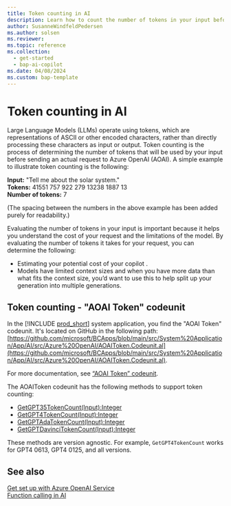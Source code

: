 ```yaml
---
title: Token counting in AI
description: Learn how to count the number of tokens in your input before sending a request to Azure OpenAI
author: SusanneWindfeldPedersen
ms.author: solsen
ms.reviewer: 
ms.topic: reference
ms.collection:
  - get-started
  - bap-ai-copilot
ms.date: 04/08/2024
ms.custom: bap-template 
---
```


# Token counting in AI

Large Language Models (LLMs) operate using tokens, which are representations of ASCII or other encoded characters, rather than directly processing these characters as input or output. Token counting is the process of determining the number of tokens that will be used by your input before sending an actual request to Azure OpenAI (AOAI). A simple example to illustrate token counting is the following:

**Input:** "Tell me about the solar system."  
**Tokens:** 41551 757 922 279 13238 1887 13  
**Number of tokens:** 7

(The spacing between the numbers in the above example has been added purely for readability.)

Evaluating the number of tokens in your input is important because it helps you understand the cost of your request and the limitations of the model. By evaluating the number of tokens it takes for your request, you can determine the following:

- Estimating your potential cost of your copilot <Link to AOAI pricing page>. 
- Models have limited context sizes and when you have more data than what fits the context size, you’d want to use this to help split up your generation into multiple generations.

## Token counting - "AOAI Token" codeunit

In the [!INCLUDE [prod_short](includes/prod_short.md)] system application, you find the "AOAI Token" codeunit. It's located on GitHub in the following path: [https://github.com/microsoft/BCApps/blob/main/src/System%20Application/App/AI/src/Azure%20OpenAI/AOAIToken.Codeunit.al](https://github.com/microsoft/BCApps/blob/main/src/System%20Application/App/AI/src/Azure%20OpenAI/AOAIToken.Codeunit.al). 

For more documentation, see [“AOAI Token” codeunit](/dynamics365/business-central/application/system-application/codeunit/system.ai.aoai-token).

The AOAIToken codeunit has the following methods to support token counting:

- [GetGPT35TokenCount(Input):Integer](/dynamics365/business-central/application/system-application/codeunit/system.ai.aoai-token#getgpt35tokencount)  
- [GetGPT4TokenCount(Input):Integer](/dynamics365/business-central/application/system-application/codeunit/system.ai.aoai-token#getgpt4tokencount)  
- [GetGPTAdaTokenCount(Input):Integer](/dynamics365/business-central/application/system-application/codeunit/system.ai.aoai-token#getadatokencount)  
- [GetGPTDavinciTokenCount(Input):Integer](/dynamics365/business-central/application/system-application/codeunit/system.ai.aoai-token#getdavincitokencount)

These methods are version agnostic. For example, `GetGPT4TokenCount` works for GPT4 0613, GPT4 0125, and all versions. 

## See also

[Get set up with Azure OpenAI Service](ai-dev-tools-get-started.md)  
[Function calling in AI](ai-system-app-function-calling.md)  